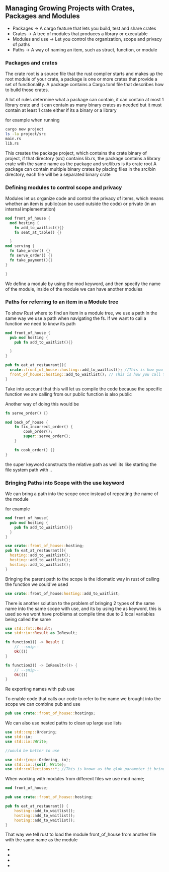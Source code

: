 ## Managing Growing Projects with Crates, Packages and Modules

- Packages -> A cargo feature that lets you build, test and share crates
- Crates -> A tree of modules that produces a library or executable
- Modules and use -> Let you control the organization, scope and privacy of paths
- Paths -> A way of naming an item, such as struct, function, or module

### Packages and crates

The crate root is a source file that the rust compiler starts and makes up the root module of your crate, a package is one or more crates that provide a set of functionality. A
package contains a Cargo.toml file that describes how to build those crates.

A lot of rules determine what a package can contain, it can contain at most 1 library crate and it can contain as many binary crates as needed but it must contain at least 1 crate
either if its a binary or a library

for example when running

```bash
cargo new project
ls -la project/src
main.rs
lib.rs 
```

This creates the package project, which contains the crate binary of project, if that directory (src) contains lib.rs, the package contains a library crate with the same name as
the package and src/lib.rs is its crate root
A package can contain multiple binary crates by placing files in the src/bin directory, each file will be a separated binary crate


### Defining modules to control scope and privacy

Modules let us organize code and control the privacy of items, which means whether an item is public(can be used outside the code) or private (in an internal implementation)

```rust
mod front_of_house {
  mod hosting {
    fn add_to_waitlist(){}
    fn seat_at_table() {}

  }
mod serving {
  fn take_order() {}
  fn serve_order() {}
  fn take_payment(){}
}

}
```

We define a module by using the mod keyword, and then specify the name of the module, inside of the module we can have another modules


### Paths for referring to an item in a Module tree

To show Rust where to find an item in a module tree, we use a path in the same way we use a path when navigating the fs. If we want to call a function we need to know its path



```rust
mod front_of_house {
  pub mod hosting {
    pub fn add_to_waitlist(){}

  }
}

pub fn eat_at_restaurant(){
  crate::front_of_house::hosting::add_to_waitlist(); //This is how you call the function add_to_waitlist using its absolut path
  front_of_house::hosting::add_to_waitlist(); // This is how you call the function add_to_waitlist using its relative path
}
```
Take into account that this will let us compile the code because the specific function we are calling from our public function is also public

Another way of doing this would be 

```rust
fn serve_order() {}

mod back_of_house {
    fn fix_incorrect_order() {
        cook_order();
        super::serve_order();
    }

    fn cook_order() {}
}

```
the super keyword constructs the relative path as well its like starting the file system path with .. 

### Bringing Paths into Scope with the use keyword

We can bring a path into the scope once instead of repeating the name of the module 

for example

  ```rust
  mod front_of_house{
    pub mod hosting {
      pub fn add_to_waitlist(){}
    }
  }

  use crate::front_of_house::hosting;
  pub fn eat_at_restaurant(){
    hosting::add_to_waitlist();
    hosting::add_to_waitlist();
    hosting::add_to_waitlist();
  }

  ```

Bringing the parent path to the scope is the idiomatic way in rust of calling the function we could've used 
```rust 
use crate::front_of_house:hosting::add_to_waitlist;
```

There is another solution to the problem of bringing 2 types of the same name into the same scope with use, and its by using the as keyword, this is used so we wont have problems
at compile time due to 2 local variables being called the same 

```rust
use std::fmt::Result;
use std::io::Result as IoResult;

fn function1() -> Result {
    // --snip--
    Ok(())
}

fn function2() -> IoResult<()> {
    // --snip--
    Ok(())
}

```

Re exporting names with pub use


To enable code that calls our code to refer to the name we brought into the scope we can combine pub and use


```rust
pub use crate::front_of_house::hostings;
```

We can also use nested paths to clean up large use lists

```rust
use std::cmp::Ordering;
use std::io;
use std::io::Write;

//would be better to use

use std::{cmp::Ordering, io};
use std::io::{self, Write};
use std::collections::*; //This is known as the glob parameter it brings everything under Collections into the scope
```

When working with modules from different files we use mod name;

```rust 
mod front_of_house;

pub use crate::front_of_house::hosting;

pub fn eat_at_restaurant() {
    hosting::add_to_waitlist();
    hosting::add_to_waitlist();
    hosting::add_to_waitlist();
}


```
That way we tell rust to load the module front_of_house from another file with the same name as the module







































































































































+
+
+
+
